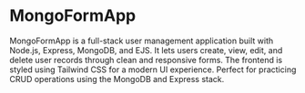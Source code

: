# MongoFormApp
MongoFormApp is a full-stack user management application built with Node.js, Express, MongoDB, and EJS. It lets users create, view, edit, and delete user records through clean and responsive forms. The frontend is styled using Tailwind CSS for a modern UI experience. Perfect for practicing CRUD operations using the MongoDB and Express stack.
